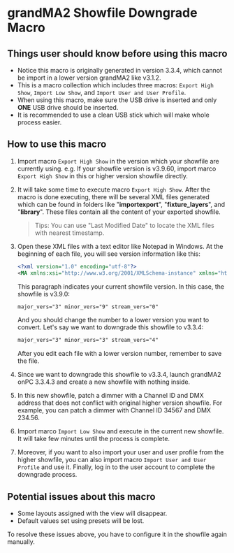 # grandMA2 Showfile Downgrade Macro

## Things user should know before using this macro

- Notice this macro is originally generated in version 3.3.4, which cannot be import in a lower version grandMA2 like v3.1.2.
- This is a macro collection which includes three macros: `Export High Show`, `Import Low Show`, and `Import User and User Profile`.
- When using this macro, make sure the USB drive is inserted and only **ONE** USB drive should be inserted.
- It is recommended to use a clean USB stick which will make whole process easier.

## How to use this macro

1. Import macro `Export High Show` in the version which your showfile are currently using. e.g. If your showfile version is v3.9.60, import marco `Export High Show` in this or higher version showfile directly.
2. It will take some time to execute macro `Export High Show`. After the macro is done executing, there will be several XML files generated which can be found in folders like "**importexport**", "**fixture_layers**", and "**library**". These files contain all the content of your exported showfile.
   > Tips: You can use "Last Modified Date" to locate the XML files with nearest timestamp.
3. Open these XML files with a text editor like Notepad in Windows. At the beginning of each file, you will see version information like this:

   ```xml
   <?xml version="1.0" encoding="utf-8"?>
   <MA xmlns:xsi="http://www.w3.org/2001/XMLSchema-instance" xmlns="http://schemas.malighting.de/grandma2/xml/MA" xsi:schemaLocation="http://schemas.malighting.de/grandma2/xml/MA http://schemas.malighting.de/grandma2/xml/3.9.60/MA.xsd" major_vers="3" minor_vers="9" stream_vers="0">
   ```

   This paragraph indicates your current showfile version. In this case, the showfile is v3.9.0:

   ```xml
   major_vers="3" minor_vers="9" stream_vers="0"
   ```

   And you should change the number to a lower version you want to convert. Let's say we want to downgrade this showfile to v3.3.4:

   ```xml
   major_vers="3" minor_vers="3" stream_vers="4"
   ```

   After you edit each file with a lower version number, remember to save the file.

4. Since we want to downgrade this showfile to v3.3.4, launch grandMA2 onPC 3.3.4.3 and create a new showfile with nothing inside.
5. In this new showfile, patch a dimmer with a Channel ID and DMX address that does not conflict with original higher version showfile. For example, you can patch a dimmer with Channel ID 34567 and DMX 234.56.
6. Import marco `Import Low Show` and execute in the current new showfile. It will take few minutes until the process is complete.
7. Moreover, if you want to also import your user and user profile from the higher showfile, you can also import macro `Import User and User Profile` and use it. Finally, log in to the user account to complete the downgrade process.

## Potential issues about this macro

- Some layouts assigned with the view will disappear.
- Default values set using presets will be lost.

To resolve these issues above, you have to configure it in the showfile again manually.
